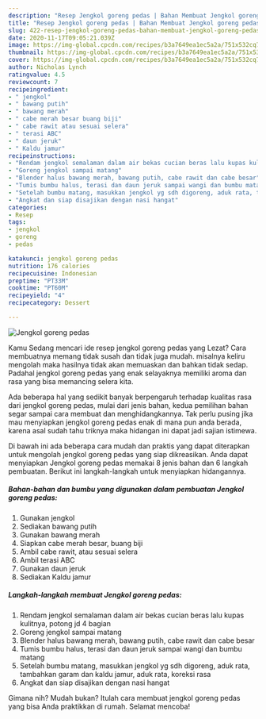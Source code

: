 ```yaml
---
description: "Resep Jengkol goreng pedas | Bahan Membuat Jengkol goreng pedas Yang Bikin Ngiler"
title: "Resep Jengkol goreng pedas | Bahan Membuat Jengkol goreng pedas Yang Bikin Ngiler"
slug: 422-resep-jengkol-goreng-pedas-bahan-membuat-jengkol-goreng-pedas-yang-bikin-ngiler
date: 2020-11-17T09:05:21.039Z
image: https://img-global.cpcdn.com/recipes/b3a7649ea1ec5a2a/751x532cq70/jengkol-goreng-pedas-foto-resep-utama.jpg
thumbnail: https://img-global.cpcdn.com/recipes/b3a7649ea1ec5a2a/751x532cq70/jengkol-goreng-pedas-foto-resep-utama.jpg
cover: https://img-global.cpcdn.com/recipes/b3a7649ea1ec5a2a/751x532cq70/jengkol-goreng-pedas-foto-resep-utama.jpg
author: Nicholas Lynch
ratingvalue: 4.5
reviewcount: 7
recipeingredient:
- " jengkol"
- " bawang putih"
- " bawang merah"
- " cabe merah besar buang biji"
- " cabe rawit atau sesuai selera"
- " terasi ABC"
- " daun jeruk"
- " Kaldu jamur"
recipeinstructions:
- "Rendam jengkol semalaman dalam air bekas cucian beras lalu kupas kulitnya, potong jd 4 bagian"
- "Goreng jengkol sampai matang"
- "Blender halus bawang merah, bawang putih, cabe rawit dan cabe besar"
- "Tumis bumbu halus, terasi dan daun jeruk sampai wangi dan bumbu matang"
- "Setelah bumbu matang, masukkan jengkol yg sdh digoreng, aduk rata, tambahkan garam dan kaldu jamur, aduk rata, koreksi rasa"
- "Angkat dan siap disajikan dengan nasi hangat"
categories:
- Resep
tags:
- jengkol
- goreng
- pedas

katakunci: jengkol goreng pedas 
nutrition: 176 calories
recipecuisine: Indonesian
preptime: "PT33M"
cooktime: "PT60M"
recipeyield: "4"
recipecategory: Dessert

---
```



![Jengkol goreng pedas](https://img-global.cpcdn.com/recipes/b3a7649ea1ec5a2a/751x532cq70/jengkol-goreng-pedas-foto-resep-utama.jpg)

Kamu Sedang mencari ide resep jengkol goreng pedas yang Lezat? Cara membuatnya memang tidak susah dan tidak juga mudah. misalnya keliru mengolah maka hasilnya tidak akan memuaskan dan bahkan tidak sedap. Padahal jengkol goreng pedas yang enak selayaknya memiliki aroma dan rasa yang bisa memancing selera kita.



Ada beberapa hal yang sedikit banyak berpengaruh terhadap kualitas rasa dari jengkol goreng pedas, mulai dari jenis bahan, kedua pemilihan bahan segar sampai cara membuat dan menghidangkannya. Tak perlu pusing jika mau menyiapkan jengkol goreng pedas enak di mana pun anda berada, karena asal sudah tahu triknya maka hidangan ini dapat jadi sajian istimewa.


Di bawah ini ada beberapa cara mudah dan praktis yang dapat diterapkan untuk mengolah jengkol goreng pedas yang siap dikreasikan. Anda dapat menyiapkan Jengkol goreng pedas memakai 8 jenis bahan dan 6 langkah pembuatan. Berikut ini langkah-langkah untuk menyiapkan hidangannya.

<!--inarticleads1-->

##### Bahan-bahan dan bumbu yang digunakan dalam pembuatan Jengkol goreng pedas:

1. Gunakan  jengkol
1. Sediakan  bawang putih
1. Gunakan  bawang merah
1. Siapkan  cabe merah besar, buang biji
1. Ambil  cabe rawit, atau sesuai selera
1. Ambil  terasi ABC
1. Gunakan  daun jeruk
1. Sediakan  Kaldu jamur




<!--inarticleads2-->

##### Langkah-langkah membuat Jengkol goreng pedas:

1. Rendam jengkol semalaman dalam air bekas cucian beras lalu kupas kulitnya, potong jd 4 bagian
1. Goreng jengkol sampai matang
1. Blender halus bawang merah, bawang putih, cabe rawit dan cabe besar
1. Tumis bumbu halus, terasi dan daun jeruk sampai wangi dan bumbu matang
1. Setelah bumbu matang, masukkan jengkol yg sdh digoreng, aduk rata, tambahkan garam dan kaldu jamur, aduk rata, koreksi rasa
1. Angkat dan siap disajikan dengan nasi hangat




Gimana nih? Mudah bukan? Itulah cara membuat jengkol goreng pedas yang bisa Anda praktikkan di rumah. Selamat mencoba!
